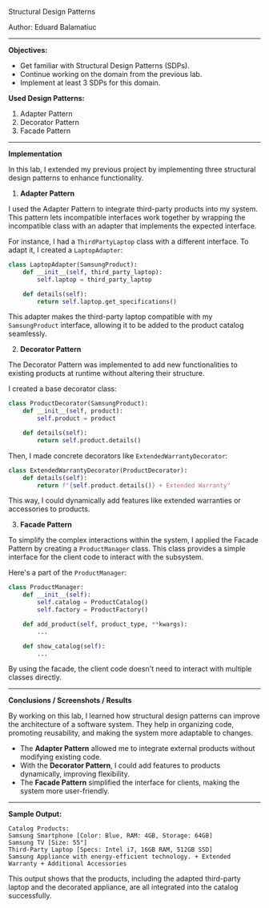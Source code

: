 Structural Design Patterns

Author: Eduard Balamatiuc

---

**Objectives:**
- Get familiar with Structural Design Patterns (SDPs).
- Continue working on the domain from the previous lab.
- Implement at least 3 SDPs for this domain.

**Used Design Patterns:**
1. Adapter Pattern
2. Decorator Pattern
3. Facade Pattern

---

**Implementation**

In this lab, I extended my previous project by implementing three structural design patterns to enhance functionality.

1. **Adapter Pattern**

I used the Adapter Pattern to integrate third-party products into my system. This pattern lets incompatible interfaces work together by wrapping the incompatible class with an adapter that implements the expected interface.

For instance, I had a `ThirdPartyLaptop` class with a different interface. To adapt it, I created a `LaptopAdapter`:

```python
class LaptopAdapter(SamsungProduct):
    def __init__(self, third_party_laptop):
        self.laptop = third_party_laptop

    def details(self):
        return self.laptop.get_specifications()
```

This adapter makes the third-party laptop compatible with my `SamsungProduct` interface, allowing it to be added to the product catalog seamlessly.

2. **Decorator Pattern**

The Decorator Pattern was implemented to add new functionalities to existing products at runtime without altering their structure.

I created a base decorator class:

```python
class ProductDecorator(SamsungProduct):
    def __init__(self, product):
        self.product = product

    def details(self):
        return self.product.details()
```

Then, I made concrete decorators like `ExtendedWarrantyDecorator`:

```python
class ExtendedWarrantyDecorator(ProductDecorator):
    def details(self):
        return f"{self.product.details()} + Extended Warranty"
```

This way, I could dynamically add features like extended warranties or accessories to products.

3. **Facade Pattern**

To simplify the complex interactions within the system, I applied the Facade Pattern by creating a `ProductManager` class. This class provides a simple interface for the client code to interact with the subsystem.

Here's a part of the `ProductManager`:

```python
class ProductManager:
    def __init__(self):
        self.catalog = ProductCatalog()
        self.factory = ProductFactory()

    def add_product(self, product_type, **kwargs):
        ...

    def show_catalog(self):
        ...
```

By using the facade, the client code doesn't need to interact with multiple classes directly.

---

**Conclusions / Screenshots / Results**

By working on this lab, I learned how structural design patterns can improve the architecture of a software system. They help in organizing code, promoting reusability, and making the system more adaptable to changes.

- The **Adapter Pattern** allowed me to integrate external products without modifying existing code.
- With the **Decorator Pattern**, I could add features to products dynamically, improving flexibility.
- The **Facade Pattern** simplified the interface for clients, making the system more user-friendly.

---

**Sample Output:**

```
Catalog Products:
Samsung Smartphone [Color: Blue, RAM: 4GB, Storage: 64GB]
Samsung TV [Size: 55"]
Third-Party Laptop [Specs: Intel i7, 16GB RAM, 512GB SSD]
Samsung Appliance with energy-efficient technology. + Extended Warranty + Additional Accessories
```

This output shows that the products, including the adapted third-party laptop and the decorated appliance, are all integrated into the catalog successfully.

